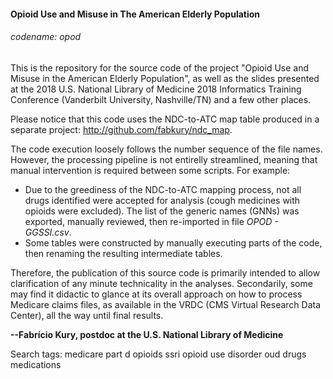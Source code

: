 #### Opioid Use and Misuse in The American Elderly Population
###### codename: opod
  
  This is the repository for the source code of the project "Opioid Use and Misuse in the American Elderly Population", as well as the slides presented at the 2018 U.S. National Library of Medicine 2018 Informatics Training Conference (Vanderbilt University, Nashville/TN) and a few other places.  
  
  Please notice that this code uses the NDC-to-ATC map table produced in a separate project: http://github.com/fabkury/ndc_map.  
  
  The code execution loosely follows the number sequence of the file names. However, the processing pipeline is not entirelly streamlined, meaning that manual intervention is required between some scripts. For example:
  * Due to the greediness of the NDC-to-ATC mapping process, not all drugs identified were accepted for analysis (cough medicines with opioids were excluded). The list of the generic names (GNNs) was exported, manually reviewed, then re-imported in file _OPOD - GGSSI.csv_.  
  * Some tables were constructed by manually executing parts of the code, then renaming the resulting intermediate tables.  
  
  Therefore, the publication of this source code is primarily intended to allow clarification of any minute technicality in the analyses. Secondarily, some may find it didactic to glance at its overall approach on how to process Medicare claims files, as available in the VRDC (CMS Virtual Research Data Center), all the way until final results.  
  
**--Fabrício Kury, postdoc at the U.S. National Library of Medicine**  
  
Search tags: medicare part d opioids ssri opioid use disorder oud drugs medications
